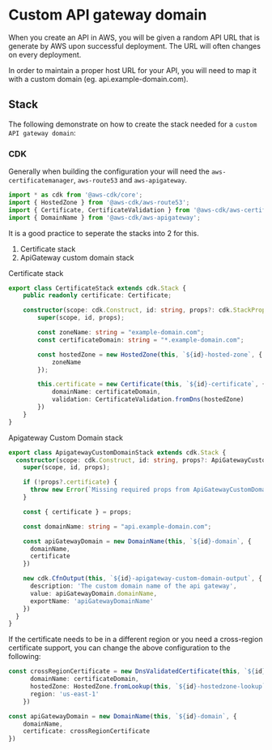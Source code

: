 # Custom API gateway domain

When you create an API in AWS, you will be given a random API URL that is generate by AWS upon successful deployment. The URL will often changes on every deployment. 

In order to maintain a proper host URL for your API, you will need to map it with a custom domain (eg. api.example-domain.com).

## Stack

The following demonstrate on how to create the stack needed for a `custom API gateway domain`:

### CDK

Generally when building the configuration your will need the `aws-certificatemanager`, `aws-route53` and `aws-apigateway`. 

```typescript
import * as cdk from '@aws-cdk/core';
import { HostedZone } from '@aws-cdk/aws-route53';
import { Certificate, CertificateValidation } from '@aws-cdk/aws-certificatemanager';
import { DomainName } from '@aws-cdk/aws-apigateway';
```

It is a good practice to seperate the stacks into 2 for this.

1. Certificate stack
2. ApiGateway custom domain stack

Certificate stack

```typescript
export class CertificateStack extends cdk.Stack {
    public readonly certificate: Certificate;

    constructor(scope: cdk.Construct, id: string, props?: cdk.StackProps) {
        super(scope, id, props);

        const zoneName: string = "example-domain.com";
        const certificateDomain: string = "*.example-domain.com";

        const hostedZone = new HostedZone(this, `${id}-hosted-zone`, {
            zoneName
        });

        this.certificate = new Certificate(this, `${id}-certificate`, {
            domainName: certificateDomain,
            validation: CertificateValidation.fromDns(hostedZone)
        })
    }
}
```

Apigateway Custom Domain stack

```typescript
export class ApigatewayCustomDomainStack extends cdk.Stack {
  constructor(scope: cdk.Construct, id: string, props?: ApiGatewayCustomDomainProps) {
    super(scope, id, props);

    if (!props?.certificate) {
      throw new Error(`Missing required props from ApiGatewayCustomDomainProps`)
    }

    const { certificate } = props;

    const domainName: string = "api.example-domain.com";

    const apiGatewayDomain = new DomainName(this, `${id}-domain`, {
      domainName,
      certificate
    })

    new cdk.CfnOutput(this, `${id}-apigateway-custom-domain-output`, {
      description: 'The custom domain name of the api gateway',
      value: apiGatewayDomain.domainName,
      exportName: 'apiGatewayDomainName'
    })
  }
}
```

If the certificate needs to be in a different region or you need a cross-region certificate support, you can change the above configuration to the following:

```typescript
const crossRegionCertificate = new DnsValidatedCertificate(this, `${id}-certificate`, {
      domainName: certificateDomain,
      hostedZone: HostedZone.fromLookup(this, `${id}-hostedzone-lookup`, {domainName: zoneName}),
      region: 'us-east-1'
    })

const apiGatewayDomain = new DomainName(this, `${id}-domain`, {
	domainName,
	certificate: crossRegionCertificate
})
```